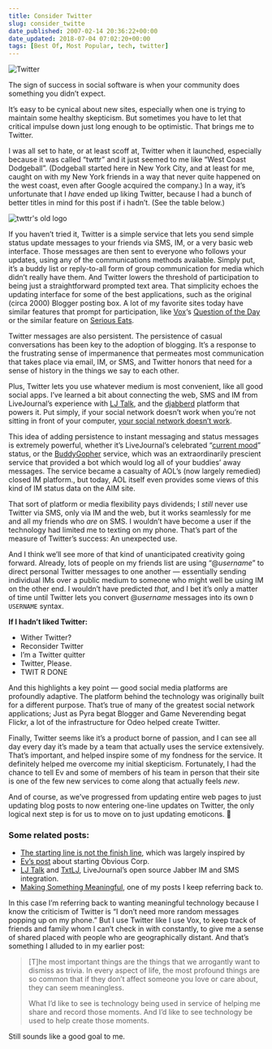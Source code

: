 ```yaml
---
title: Consider Twitter
slug: consider_twitte
date_published: 2007-02-14 20:36:22+00:00
date_updated: 2018-07-04 07:02:20+00:00
tags: [Best Of, Most Popular, tech, twitter]
---
```

![Twitter](https://cdn.glitch.com/f0e649a1-3610-45f3-885a-217df0379e77%2Ftwitter.png?1524018437346)

The sign of success in social software is when your community does something you didn’t expect.

It’s easy to be cynical about new sites, especially when one is trying to maintain some healthy skepticism. But sometimes you have to let that critical impulse down just long enough to be optimistic. That brings me to Twitter.

I was all set to hate, or at least scoff at, Twitter when it launched, especially because it was called “twttr” and it just seemed to me like “West Coast Dodgeball”. (Dodgeball started here in New York City, and at least for me, caught on with my New York friends in a way that never quite happened on the west coast, even after Google acquired the company.) In a way, it’s unfortunate that I *have* ended up liking Twitter, because I had a bunch of better titles in mind for this post if i hadn’t. (See the table below.)

![twttr's old logo](https://cdn.glitch.com/f0e649a1-3610-45f3-885a-217df0379e77%2Ftwttr-logo.jpg?1524018461730)

If you haven’t tried it, Twitter is a simple service that lets you send simple status update messages to your friends via SMS, IM, or a very basic web interface. Those messages are then sent to everyone who follows your updates, using any of the communications methods available. Simply put, it’s a buddy list or reply-to-all form of group communication for media which didn’t really have them. And Twitter lowers the threshold of participation to being just a straightforward prompted text area. That simplicity echoes the updating interface for some of the best applications, such as the original (circa 2000) Blogger posting box. A lot of my favorite sites today have similar features that prompt for participation, like [Vox](http://www.vox.com/)‘s [Question of the Day](http://www.kottke.org/06/06/vox-question-day) or the similar feature on [Serious Eats](http://www.seriouseats.com/).

Twitter messages are also persistent. The persistence of casual conversations has been key to the adoption of blogging. It’s a response to the frustrating sense of impermanence that permeates most communication that takes place via email, IM, or SMS, and Twitter honors that need for a sense of history in the things we say to each other.

Plus, Twitter lets you use whatever medium is most convenient, like all good social apps. I’ve learned a bit about connecting the web, SMS and IM from LiveJournal’s experience with [LJ Talk](http://www.livejournal.com/chat/), and the [djabberd](http://www.danga.com/djabberd/) platform that powers it. Put simply, if your social network doesn’t work when you’re not sitting in front of your computer, [your social network doesn’t work](http://www.sixapart.com/about/news/2007/01/nokia-nseries-vox-video.html).

This idea of adding persistence to instant messaging and status messages is extremely powerful, whether it’s LiveJournal’s celebrated “[current mood](http://www.sixapart.com/about/corner/2005/01/current_mood_op.html)” status, or the [BuddyGopher](http://www.buddygopher.com/) service, which was an extraordinarily prescient service that provided a bot which would log all of your buddies’ away messages. The service became a casualty of AOL’s (now largely remedied) closed IM platform., but today, AOL itself even provides some views of this kind of IM status data on the AIM site.

That sort of platform or media flexibility pays dividends; I *still* never use Twitter via SMS, only via IM and the web, but it works seamlessly for me and all my friends who *are* on SMS. I wouldn’t have become a user if the technology had limited me to texting on my phone. That’s part of the measure of Twitter’s success: An unexpected use.

And I think we’ll see more of that kind of unanticipated creativity going forward. Already, lots of people on my friends list are using “@*username*” to direct personal Twitter messages to one another — essentially sending individual IMs over a public medium to someone who might well be using IM on the other end. I wouldn’t have predicted *that*, and I bet it’s only a matter of time until Twitter lets you convert @*username* messages into its own `D USERNAME` syntax.

**If I hadn’t liked Twitter:**

- Wither Twitter?
- Reconsider Twitter
- I’m a Twitter quitter
- Twitter, Please.
- TWIT R DONE

And this highlights a key point — good social media platforms are profoundly adaptive. The platform behind the technology was originally built for a different purpose. That’s true of many of the greatest social network applications; Just as Pyra begat Blogger and Game Neverending begat Flickr, a lot of the infrastructure for Odeo helped create Twitter.

Finally, Twitter seems like it’s a product borne of passion, and I can see all day every day it’s made by a team that actually uses the service extensively. That’s important, and helped inspire some of my fondness for the service. It definitely helped me overcome my initial skepticism. Fortunately, I had the chance to tell Ev and some of members of his team in person that their site is one of the few new services to come along that actually feels *new*.

And of course, as we’ve progressed from updating entire web pages to just updating blog posts to now entering one-line updates on Twitter, the only logical next step is for us to move on to just updating emoticons. 🙂

### Some related posts:

- [The starting line is not the finish line](/2006/11/27/the_starting_li), which was largely inspired by
- [Ev’s post](http://evhead.com/2006/10/birth-of-obvious-corp_25.asp) about starting Obvious Corp.
- [LJ Talk](http://www.livejournal.com/chat/) and [TxtLJ](http://www.livejournal.com/manage/sms/), LiveJournal’s open source Jabber IM and SMS integration.
- [Making Something Meaningful](/2006/07/05/making_somethin), one of my posts I keep referring back to.

In this case I’m referring back to wanting meaningful technology because I know the criticism of Twitter is “I don’t need more random messages popping up on my phone.” But I use Twitter like I use Vox, to keep track of friends and family whom I can’t check in with constantly, to give me a sense of shared placed with people who are geographically distant. And that’s something I alluded to in my earlier post:

> [T]he most important things are the things that we arrogantly want to dismiss as trivia. In every aspect of life, the most profound things are so common that if they don’t affect someone you love or care about, they can seem meaningless.
> 
> What I’d like to see is technology being used in service of helping me share and record those moments. And I’d like to see technology be used to help create those moments.

Still sounds like a good goal to me.
